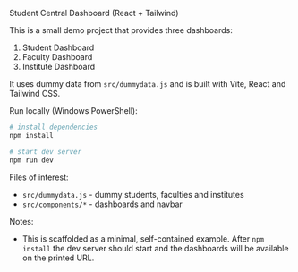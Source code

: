 Student Central Dashboard (React + Tailwind)

This is a small demo project that provides three dashboards:

1) Student Dashboard
2) Faculty Dashboard
3) Institute Dashboard

It uses dummy data from `src/dummydata.js` and is built with Vite, React and Tailwind CSS.

Run locally (Windows PowerShell):

```powershell
# install dependencies
npm install

# start dev server
npm run dev
```

Files of interest:
- `src/dummydata.js` - dummy students, faculties and institutes
- `src/components/*` - dashboards and navbar

Notes:
- This is scaffolded as a minimal, self-contained example. After `npm install` the dev server should start and the dashboards will be available on the printed URL.
